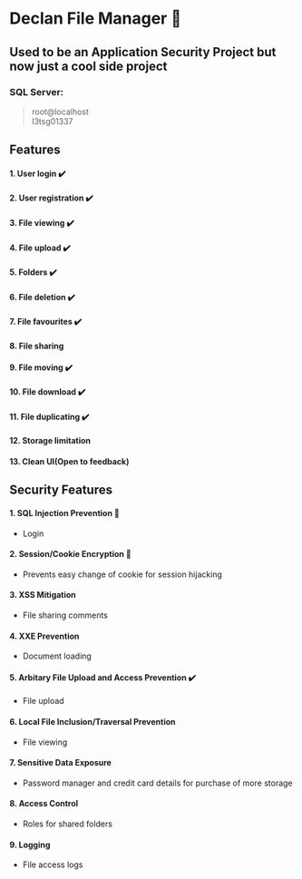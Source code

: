 # __Declan File Manager__ :briefcase:
## Used to be an Application Security Project but now just a cool side project
### SQL Server:
> root@localhost <br />
> l3tsg01337

## Features
#### 1. User login :heavy_check_mark:
#### 2. User registration :heavy_check_mark:
#### 3. File viewing :heavy_check_mark:
#### 4. File upload :heavy_check_mark:
#### 5. Folders :heavy_check_mark:
#### 6. File deletion :heavy_check_mark:
#### 7. File favourites :heavy_check_mark:
#### 8. File sharing 
#### 9. File moving :heavy_check_mark:
#### 10. File download :heavy_check_mark:
#### 11. File duplicating :heavy_check_mark:
#### 12. Storage limitation 
#### 13. Clean UI(Open to feedback) 


## Security Features
#### 1. SQL Injection Prevention :syringe:
- Login

#### 2. Session/Cookie Encryption :cookie:
- Prevents easy change of cookie for session hijacking

#### 3. XSS Mitigation
- File sharing comments

#### 4. XXE Prevention
- Document loading

#### 5. Arbitary File Upload and Access Prevention :heavy_check_mark:
- File upload

#### 6. Local File Inclusion/Traversal Prevention
- File viewing 

#### 7. Sensitive Data Exposure
- Password manager and credit card details for purchase of more storage

#### 8. Access Control
- Roles for shared folders

#### 9. Logging
- File access logs
